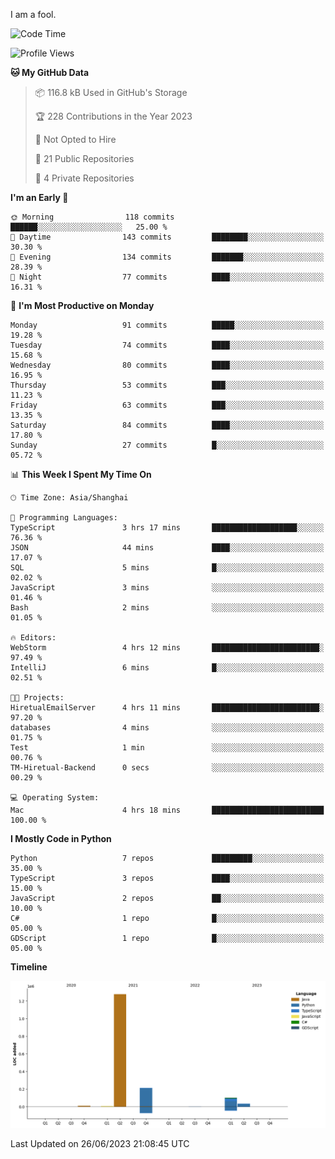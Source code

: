 I am a fool.

<!--START_SECTION:waka-->
![Code Time](http://img.shields.io/badge/Code%20Time-497%20hrs%2037%20mins-blue)

![Profile Views](http://img.shields.io/badge/Profile%20Views-3-blue)

**🐱 My GitHub Data** 

> 📦 116.8 kB Used in GitHub's Storage 
 > 
> 🏆 228 Contributions in the Year 2023
 > 
> 🚫 Not Opted to Hire
 > 
> 📜 21 Public Repositories 
 > 
> 🔑 4 Private Repositories 
 > 
**I'm an Early 🐤** 

```text
🌞 Morning                118 commits         ██████░░░░░░░░░░░░░░░░░░░   25.00 % 
🌆 Daytime                143 commits         ████████░░░░░░░░░░░░░░░░░   30.30 % 
🌃 Evening                134 commits         ███████░░░░░░░░░░░░░░░░░░   28.39 % 
🌙 Night                  77 commits          ████░░░░░░░░░░░░░░░░░░░░░   16.31 % 
```
📅 **I'm Most Productive on Monday** 

```text
Monday                   91 commits          █████░░░░░░░░░░░░░░░░░░░░   19.28 % 
Tuesday                  74 commits          ████░░░░░░░░░░░░░░░░░░░░░   15.68 % 
Wednesday                80 commits          ████░░░░░░░░░░░░░░░░░░░░░   16.95 % 
Thursday                 53 commits          ███░░░░░░░░░░░░░░░░░░░░░░   11.23 % 
Friday                   63 commits          ███░░░░░░░░░░░░░░░░░░░░░░   13.35 % 
Saturday                 84 commits          ████░░░░░░░░░░░░░░░░░░░░░   17.80 % 
Sunday                   27 commits          █░░░░░░░░░░░░░░░░░░░░░░░░   05.72 % 
```


📊 **This Week I Spent My Time On** 

```text
🕑︎ Time Zone: Asia/Shanghai

💬 Programming Languages: 
TypeScript               3 hrs 17 mins       ███████████████████░░░░░░   76.36 % 
JSON                     44 mins             ████░░░░░░░░░░░░░░░░░░░░░   17.07 % 
SQL                      5 mins              █░░░░░░░░░░░░░░░░░░░░░░░░   02.02 % 
JavaScript               3 mins              ░░░░░░░░░░░░░░░░░░░░░░░░░   01.46 % 
Bash                     2 mins              ░░░░░░░░░░░░░░░░░░░░░░░░░   01.05 % 

🔥 Editors: 
WebStorm                 4 hrs 12 mins       ████████████████████████░   97.49 % 
IntelliJ                 6 mins              █░░░░░░░░░░░░░░░░░░░░░░░░   02.51 % 

🐱‍💻 Projects: 
HiretualEmailServer      4 hrs 11 mins       ████████████████████████░   97.20 % 
databases                4 mins              ░░░░░░░░░░░░░░░░░░░░░░░░░   01.75 % 
Test                     1 min               ░░░░░░░░░░░░░░░░░░░░░░░░░   00.76 % 
TM-Hiretual-Backend      0 secs              ░░░░░░░░░░░░░░░░░░░░░░░░░   00.29 % 

💻 Operating System: 
Mac                      4 hrs 18 mins       █████████████████████████   100.00 % 
```

**I Mostly Code in Python** 

```text
Python                   7 repos             █████████░░░░░░░░░░░░░░░░   35.00 % 
TypeScript               3 repos             ████░░░░░░░░░░░░░░░░░░░░░   15.00 % 
JavaScript               2 repos             ██░░░░░░░░░░░░░░░░░░░░░░░   10.00 % 
C#                       1 repo              █░░░░░░░░░░░░░░░░░░░░░░░░   05.00 % 
GDScript                 1 repo              █░░░░░░░░░░░░░░░░░░░░░░░░   05.00 % 
```



**Timeline**

![Lines of Code chart](https://raw.githubusercontent.com/VeejaLiu/VeejaLiu/master/assets/bar_graph.png)


 Last Updated on 26/06/2023 21:08:45 UTC
<!--END_SECTION:waka-->
